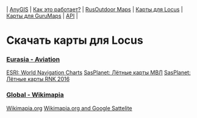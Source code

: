 | [AnyGIS][01] | [Как это работает?][02] | [RusOutdoor Maps][03] | [Карты для Locus][04] | [Карты для GuruMaps][05] | [API][06] |


[01]: https://nnngrach.github.io/map-sources/index
[02]: https://nnngrach.github.io/map-sources/Web/Html/Description
[03]: https://nnngrach.github.io/map-sources/Web/Html/RusOutdoor
[04]: https://nnngrach.github.io/map-sources/Web/Html/Locus
[05]: https://nnngrach.github.io/map-sources/Web/Html/Galileo
[06]: https://nnngrach.github.io/map-sources/Web/Html/Api
# Скачать карты для Locus
### [Eurasia - Aviation](https://github.com/nnngrach/map-sources/raw/master/Locus_online_maps/script/Installers/_Eurasia%20-%20Aviation.xml "Скачать всю группу")
[ESRI: World Navigation Charts](https://github.com/nnngrach/map-sources/raw/master/Locus_online_maps/script/Installers/__ERSI_Navigation_Charts.xml "Скачать эту карту")
[SasPlanet: Лётные карты МВЛ](https://github.com/nnngrach/map-sources/raw/master/Locus_online_maps/script/Installers/__MVL.xml "Скачать эту карту")
[SasPlanet: Лётные карты RNK 2016](https://github.com/nnngrach/map-sources/raw/master/Locus_online_maps/script/Installers/__RNK.xml "Скачать эту карту")
### [Global - Wikimapia](https://github.com/nnngrach/map-sources/raw/master/Locus_online_maps/script/Installers/_Global%20-%20Wikimapia.xml "Скачать всю группу")
[Wikimapia.org](https://github.com/nnngrach/map-sources/raw/master/Locus_online_maps/script/Installers/__Wikimapia.xml "Скачать эту карту")
[Wikimapia.org and Google Sattelite](https://github.com/nnngrach/map-sources/raw/master/Locus_online_maps/script/Installers/__Wikimapia_satellite.xml "Скачать эту карту")
